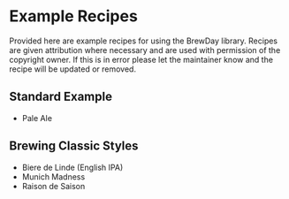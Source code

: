 # Example Recipes

Provided here are example recipes for using the BrewDay library.  Recipes are
given attribution where necessary and are used with permission of the
copyright owner.  If this is in error please let the maintainer know and the
recipe will be updated or removed.

## Standard Example

- Pale Ale

## Brewing Classic Styles

- Biere de Linde (English IPA)
- Munich Madness
- Raison de Saison
